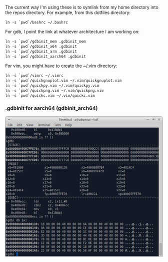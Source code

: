 The current way I'm using these is to symlink from my home directory into the repos directory. For example, from this dotfiles directory:

```
ln -s `pwd`/bashrc ~/.bashrc
```

For gdb, I point the link at whatever architecture I am working on:
```
ln -s `pwd`/gdbinit_mem .gdbinit_mem
ln -s `pwd`/gdbinit_x64 .gdbinit
ln -s `pwd`/gdbinit_arm .gdbinit
ln -s `pwd`/gdbinit_aarch64 .gdbinit
```

For vim, you might have to create the ~/.vim directory:
```
ln -s `pwd`/vimrc ~/.vimrc
ln -s `pwd`/quickgnuplot.vim ~/.vim/quickgnuplot.vim
ln -s `pwd`/quickpy.vim ~/.vim/quickpy.vim
ln -s `pwd`/quickpng.vim ~/.vim/quickpng.vim
ln -s `pwd`/quickc.vim ~/.vim/quickc.vim
```

### .gdbinit for aarch64 (gdbinit_arch64)
![screenshot](misc/screenshot_gdbinit_aarch64.png?raw=true "screenshot")
